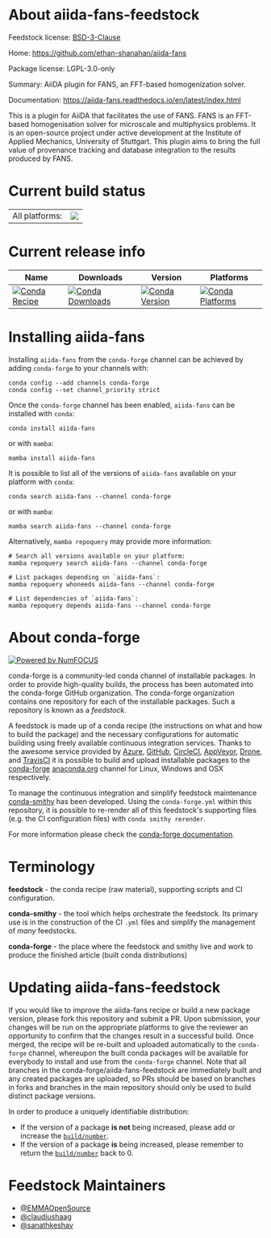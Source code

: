 About aiida-fans-feedstock
==========================

Feedstock license: [BSD-3-Clause](https://github.com/conda-forge/aiida-fans-feedstock/blob/main/LICENSE.txt)

Home: https://github.com/ethan-shanahan/aiida-fans

Package license: LGPL-3.0-only

Summary: AiiDA plugin for FANS, an FFT-based homogenization solver.

Documentation: https://aiida-fans.readthedocs.io/en/latest/index.html

This is a plugin for AiiDA that facilitates the use of FANS. FANS is an FFT-based homogenisation solver for microscale and multiphysics problems. It is an open-source project under active development at the Institute of Applied Mechanics, University of Stuttgart. This plugin aims to bring the full value of provenance tracking and database integration to the results produced by FANS.

Current build status
====================


<table><tr><td>All platforms:</td>
    <td>
      <a href="https://dev.azure.com/conda-forge/feedstock-builds/_build/latest?definitionId=24737&branchName=main">
        <img src="https://dev.azure.com/conda-forge/feedstock-builds/_apis/build/status/aiida-fans-feedstock?branchName=main">
      </a>
    </td>
  </tr>
</table>

Current release info
====================

| Name | Downloads | Version | Platforms |
| --- | --- | --- | --- |
| [![Conda Recipe](https://img.shields.io/badge/recipe-aiida--fans-green.svg)](https://anaconda.org/conda-forge/aiida-fans) | [![Conda Downloads](https://img.shields.io/conda/dn/conda-forge/aiida-fans.svg)](https://anaconda.org/conda-forge/aiida-fans) | [![Conda Version](https://img.shields.io/conda/vn/conda-forge/aiida-fans.svg)](https://anaconda.org/conda-forge/aiida-fans) | [![Conda Platforms](https://img.shields.io/conda/pn/conda-forge/aiida-fans.svg)](https://anaconda.org/conda-forge/aiida-fans) |

Installing aiida-fans
=====================

Installing `aiida-fans` from the `conda-forge` channel can be achieved by adding `conda-forge` to your channels with:

```
conda config --add channels conda-forge
conda config --set channel_priority strict
```

Once the `conda-forge` channel has been enabled, `aiida-fans` can be installed with `conda`:

```
conda install aiida-fans
```

or with `mamba`:

```
mamba install aiida-fans
```

It is possible to list all of the versions of `aiida-fans` available on your platform with `conda`:

```
conda search aiida-fans --channel conda-forge
```

or with `mamba`:

```
mamba search aiida-fans --channel conda-forge
```

Alternatively, `mamba repoquery` may provide more information:

```
# Search all versions available on your platform:
mamba repoquery search aiida-fans --channel conda-forge

# List packages depending on `aiida-fans`:
mamba repoquery whoneeds aiida-fans --channel conda-forge

# List dependencies of `aiida-fans`:
mamba repoquery depends aiida-fans --channel conda-forge
```


About conda-forge
=================

[![Powered by
NumFOCUS](https://img.shields.io/badge/powered%20by-NumFOCUS-orange.svg?style=flat&colorA=E1523D&colorB=007D8A)](https://numfocus.org)

conda-forge is a community-led conda channel of installable packages.
In order to provide high-quality builds, the process has been automated into the
conda-forge GitHub organization. The conda-forge organization contains one repository
for each of the installable packages. Such a repository is known as a *feedstock*.

A feedstock is made up of a conda recipe (the instructions on what and how to build
the package) and the necessary configurations for automatic building using freely
available continuous integration services. Thanks to the awesome service provided by
[Azure](https://azure.microsoft.com/en-us/services/devops/), [GitHub](https://github.com/),
[CircleCI](https://circleci.com/), [AppVeyor](https://www.appveyor.com/),
[Drone](https://cloud.drone.io/welcome), and [TravisCI](https://travis-ci.com/)
it is possible to build and upload installable packages to the
[conda-forge](https://anaconda.org/conda-forge) [anaconda.org](https://anaconda.org/)
channel for Linux, Windows and OSX respectively.

To manage the continuous integration and simplify feedstock maintenance
[conda-smithy](https://github.com/conda-forge/conda-smithy) has been developed.
Using the ``conda-forge.yml`` within this repository, it is possible to re-render all of
this feedstock's supporting files (e.g. the CI configuration files) with ``conda smithy rerender``.

For more information please check the [conda-forge documentation](https://conda-forge.org/docs/).

Terminology
===========

**feedstock** - the conda recipe (raw material), supporting scripts and CI configuration.

**conda-smithy** - the tool which helps orchestrate the feedstock.
                   Its primary use is in the construction of the CI ``.yml`` files
                   and simplify the management of *many* feedstocks.

**conda-forge** - the place where the feedstock and smithy live and work to
                  produce the finished article (built conda distributions)


Updating aiida-fans-feedstock
=============================

If you would like to improve the aiida-fans recipe or build a new
package version, please fork this repository and submit a PR. Upon submission,
your changes will be run on the appropriate platforms to give the reviewer an
opportunity to confirm that the changes result in a successful build. Once
merged, the recipe will be re-built and uploaded automatically to the
`conda-forge` channel, whereupon the built conda packages will be available for
everybody to install and use from the `conda-forge` channel.
Note that all branches in the conda-forge/aiida-fans-feedstock are
immediately built and any created packages are uploaded, so PRs should be based
on branches in forks and branches in the main repository should only be used to
build distinct package versions.

In order to produce a uniquely identifiable distribution:
 * If the version of a package **is not** being increased, please add or increase
   the [``build/number``](https://docs.conda.io/projects/conda-build/en/latest/resources/define-metadata.html#build-number-and-string).
 * If the version of a package **is** being increased, please remember to return
   the [``build/number``](https://docs.conda.io/projects/conda-build/en/latest/resources/define-metadata.html#build-number-and-string)
   back to 0.

Feedstock Maintainers
=====================

* [@EMMAOpenSource](https://github.com/EMMAOpenSource/)
* [@claudiushaag](https://github.com/claudiushaag/)
* [@sanathkeshav](https://github.com/sanathkeshav/)

